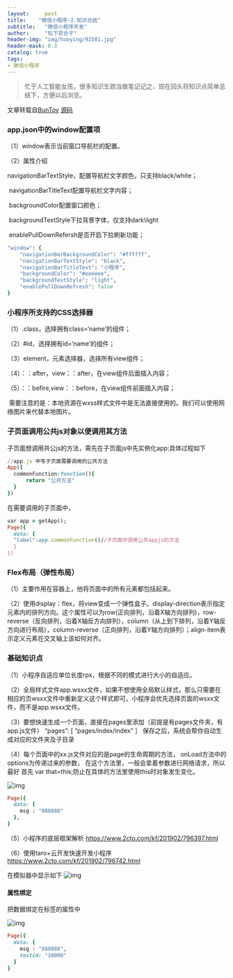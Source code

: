 ```yaml
---
layout:     post
title:    "微信小程序-2.知识总结"
subtitle:   "微信小程序开发"
author:     "松下百合子"
header-img: "img/huoying/92581.jpg"
header-mask: 0.3
catalog: true
tags:
- 微信小程序
---
```


> 忙于人工智能女孩，很多知识生疏当做笔记记之，现在回头将知识点简单总结下，方便以后浏览。

文章转载自[BunToy](https://BunToy.github.io/) [源码](https://gitee.com/jaythc/wxxcx_learen/tree/master/day01/day01_12/ownPageLife)


### app.json中的window配置项

（1）window表示当前窗口导航栏的配置。

（2）属性介绍

 navigationBarTextStyle，配置导航栏文字颜色，只支持black/white；

 navigationBarTitleText配置导航栏文字内容；

 backgroundColor配置窗口颜色；

 backgroundTextStyle下拉背景字体，仅支持dark\light

 enablePullDownRefersh是否开启下拉刷新功能；

```ruby
"window": {
    "navigationBarBackgroundColor": "#ffffff",
    "navigationBarTextStyle": "black",
    "navigationBarTitleText": "小程序",
    "backgroundColor": "#eeeeee",
    "backgroundTextStyle": "light",
    "enablePullDownRefresh": false
}
```

### 小程序所支持的CSS选择器

（1）.class，选择拥有class=‘name’的组件；

（2）#id，选择拥有id=‘name’的组件；

（3）element，元素选择器，选择所有view组件；

（4）：：after，view：：after，在view组件后面插入内容；

（5）：：befire,view：：before，在view组件前面插入内容；

 需要注意的是：本地资源在wxss样式文件中是无法直接使用的。我们可以使用网络图片来代替本地图片。


### 子页面调用公共js对象以便调用其方法

子页面想调用共公js的方法，需先在子页面js中先实例化app:具体过程如下

```ruby
//app.js 中写子页面需要调用的公共方法
App({
  commonFunction:function(){
      return "公共方法"
  }
})
```
在需要调用的子页面中，

```ruby
var app = getApp();
Page({
  data: {
  "label":app.commonFunction()//子页面中调用公共appjs的方法
  }
})
```

### Flex布局（弹性布局）

（1）主要作用在容器上，他将页面中的所有元素都包括起来。

（2）使用display：flex，将view变成一个弹性盒子。display-direction表示指定元素内的排列方向。这个属性可以为row(正向排列，沿着X轴方向排列)，row-reverse（反向排列，沿着X轴反方向排列），column（从上到下排列，沿着Y轴反方向进行布局），column-reverse（正向排列，沿着Y轴方向排列）；align-item表示定义元素在交叉轴上该如何对齐。


### 基础知识点 

（1）小程序自适应单位长度rpx，根据不同的模式进行大小的自适应。

（2）全局样式文件app.wsxx文件，如果不想使用全局默认样式，那么只需要在相应的页wsxx文件中重新定义这个样式即可。小程序会优先选择页面的wsxx文件，而不是app.wsxx文件。

（3）要想快速生成一个页面，直接在pages里添加（前提是有pages文件夹，有app.js文件） 
“pages”: [ “pages/index/index” ］ 
保存之后，系统会帮你自动生成对应的文件夹及子目录 

（4）每个页面中的xx.js文件对应的是page的生命周期的方法， onLoad方法中的options为传递过来的参数， 在这个方法里，一般会拿着参数进行网络请求，所以最好 
首先 var that=this;防止在具体的方法里使用this时对象发生变化。

![img](https://s2.ax1x.com/2019/03/09/ASyj1K.png)

```ruby
Page({
  data: {
    msg : "888888"
  },
}
```

（5）小程序的底层框架解析
https://www.2cto.com/kf/201902/796397.html

（6）使用taro+云开发快速开发小程序
https://www.2cto.com/kf/201902/796742.html


在模拟器中显示如下
![img](https://s2.ax1x.com/2019/03/09/ASddrn.png)

#### 属性绑定

把数据绑定在标签的属性中

![img](https://s2.ax1x.com/2019/03/09/AS6PAA.png)

```ruby
Page({
  data: {
    msg : "888888",
    testid: "10000"
  }
}
```







